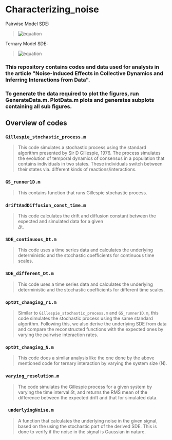 
# Characterizing_noise

Pairwise Model SDE: 
>![equation](https://latex.codecogs.com/svg.latex?\Large&space;\frac{dm}{dt}%20=%20-2r_1m+\frac{1}{\sqrt{N}}\sqrt{2r_1+(1-m^2)r_2%20}\eta(t))

Ternary Model SDE:
> ![equation](https://latex.codecogs.com/svg.latex?\Large&space;\frac{dm}{dt}%20=%20-2r_1m%20+\frac{r_3}{2}m(1-m^2)+\frac{1}{\sqrt{N}}\sqrt{2r_1+r_2+\frac{r_3}{2}(1-m^2)}\eta(t)) 

### This repository contains codes and data used for analysis in the article "Noise-Induced Effects in Collective Dynamics and Inferring Interactions from Data".

### To generate the data required to plot the figures, run GenerateData.m.  PlotData.m plots and generates subplots containing all sub figures.

## Overview of codes
### ``Gillespie_stochastic_process.m``
>This code simulates a stochastic process using the standard algorithm presented by Sir D Gillespie, 1976. The process simulates the evolution of temporal dynamics of consensus in a population that contains individuals in two states. These individuals switch between their states via. different kinds of reactions/interactions.
### ``GS_runner1D.m``
>This contains function that runs Gillespie stochastic process.
### ``driftAndDiffusion_const_time.m``
>This code calculates the drift and diffusion constant between the expected and simulated data for a given  
$\Delta$t.   
### ``SDE_continuous_Dt.m``
>This code uses a time series data and calculates the underlying deterministic and the stochastic coefficients for continuous time scales.
### ``SDE_different_Dt.m``
>This code uses a time series data and calculates the underlying deterministic and the stochastic coefficients for different time scales.

### ``optDt_changing_r1.m``
>Similar to ``Gillespie_stochastic_process.m`` and ``GS_runner1D.m``, this code simulates the stochastic process using the same standard algorithm. Following this, we also derive the underlying SDE from data and compare the reconstructed functions with the expected ones by varying the pairwise interaction rates.
### ``optDt_changing_N.m``
>This code does a similar analysis like the one done by the above mentioned code for ternary interaction by varying the system size (N).
### ``varying_resolution.m``
>The code simulates the Gillespie process for a given system by varying the time interval $\delta$t, and returns the RMS mean of the difference between the expected drift and that for simulated data.
### `` underlyingNoise.m`` 
>A function that calculates the underlying noise in the given signal, based on the using the stochastic part of the derived SDE. This is done to verify if the noise in the signal is Gaussian in nature.

